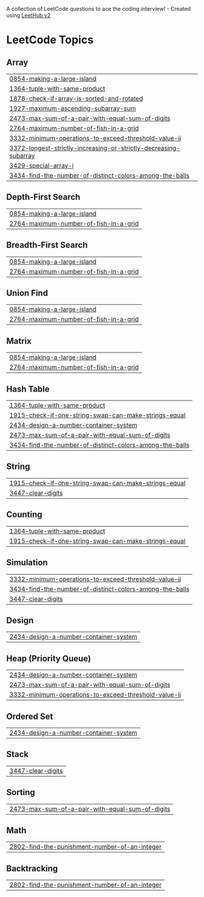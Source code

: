 A collection of LeetCode questions to ace the coding interview! - Created using [LeetHub v2](https://github.com/arunbhardwaj/LeetHub-2.0)
<!---LeetCode Topics Start-->
# LeetCode Topics
## Array
|  |
| ------- |
| [0854-making-a-large-island](https://github.com/vivekei51/dascracker/tree/master/0854-making-a-large-island) |
| [1364-tuple-with-same-product](https://github.com/vivekei51/dascracker/tree/master/1364-tuple-with-same-product) |
| [1878-check-if-array-is-sorted-and-rotated](https://github.com/vivekei51/dascracker/tree/master/1878-check-if-array-is-sorted-and-rotated) |
| [1927-maximum-ascending-subarray-sum](https://github.com/vivekei51/dascracker/tree/master/1927-maximum-ascending-subarray-sum) |
| [2473-max-sum-of-a-pair-with-equal-sum-of-digits](https://github.com/vivekei51/dascracker/tree/master/2473-max-sum-of-a-pair-with-equal-sum-of-digits) |
| [2764-maximum-number-of-fish-in-a-grid](https://github.com/vivekei51/dascracker/tree/master/2764-maximum-number-of-fish-in-a-grid) |
| [3332-minimum-operations-to-exceed-threshold-value-ii](https://github.com/vivekei51/dascracker/tree/master/3332-minimum-operations-to-exceed-threshold-value-ii) |
| [3372-longest-strictly-increasing-or-strictly-decreasing-subarray](https://github.com/vivekei51/dascracker/tree/master/3372-longest-strictly-increasing-or-strictly-decreasing-subarray) |
| [3429-special-array-i](https://github.com/vivekei51/dascracker/tree/master/3429-special-array-i) |
| [3434-find-the-number-of-distinct-colors-among-the-balls](https://github.com/vivekei51/dascracker/tree/master/3434-find-the-number-of-distinct-colors-among-the-balls) |
## Depth-First Search
|  |
| ------- |
| [0854-making-a-large-island](https://github.com/vivekei51/dascracker/tree/master/0854-making-a-large-island) |
| [2764-maximum-number-of-fish-in-a-grid](https://github.com/vivekei51/dascracker/tree/master/2764-maximum-number-of-fish-in-a-grid) |
## Breadth-First Search
|  |
| ------- |
| [0854-making-a-large-island](https://github.com/vivekei51/dascracker/tree/master/0854-making-a-large-island) |
| [2764-maximum-number-of-fish-in-a-grid](https://github.com/vivekei51/dascracker/tree/master/2764-maximum-number-of-fish-in-a-grid) |
## Union Find
|  |
| ------- |
| [0854-making-a-large-island](https://github.com/vivekei51/dascracker/tree/master/0854-making-a-large-island) |
| [2764-maximum-number-of-fish-in-a-grid](https://github.com/vivekei51/dascracker/tree/master/2764-maximum-number-of-fish-in-a-grid) |
## Matrix
|  |
| ------- |
| [0854-making-a-large-island](https://github.com/vivekei51/dascracker/tree/master/0854-making-a-large-island) |
| [2764-maximum-number-of-fish-in-a-grid](https://github.com/vivekei51/dascracker/tree/master/2764-maximum-number-of-fish-in-a-grid) |
## Hash Table
|  |
| ------- |
| [1364-tuple-with-same-product](https://github.com/vivekei51/dascracker/tree/master/1364-tuple-with-same-product) |
| [1915-check-if-one-string-swap-can-make-strings-equal](https://github.com/vivekei51/dascracker/tree/master/1915-check-if-one-string-swap-can-make-strings-equal) |
| [2434-design-a-number-container-system](https://github.com/vivekei51/dascracker/tree/master/2434-design-a-number-container-system) |
| [2473-max-sum-of-a-pair-with-equal-sum-of-digits](https://github.com/vivekei51/dascracker/tree/master/2473-max-sum-of-a-pair-with-equal-sum-of-digits) |
| [3434-find-the-number-of-distinct-colors-among-the-balls](https://github.com/vivekei51/dascracker/tree/master/3434-find-the-number-of-distinct-colors-among-the-balls) |
## String
|  |
| ------- |
| [1915-check-if-one-string-swap-can-make-strings-equal](https://github.com/vivekei51/dascracker/tree/master/1915-check-if-one-string-swap-can-make-strings-equal) |
| [3447-clear-digits](https://github.com/vivekei51/dascracker/tree/master/3447-clear-digits) |
## Counting
|  |
| ------- |
| [1364-tuple-with-same-product](https://github.com/vivekei51/dascracker/tree/master/1364-tuple-with-same-product) |
| [1915-check-if-one-string-swap-can-make-strings-equal](https://github.com/vivekei51/dascracker/tree/master/1915-check-if-one-string-swap-can-make-strings-equal) |
## Simulation
|  |
| ------- |
| [3332-minimum-operations-to-exceed-threshold-value-ii](https://github.com/vivekei51/dascracker/tree/master/3332-minimum-operations-to-exceed-threshold-value-ii) |
| [3434-find-the-number-of-distinct-colors-among-the-balls](https://github.com/vivekei51/dascracker/tree/master/3434-find-the-number-of-distinct-colors-among-the-balls) |
| [3447-clear-digits](https://github.com/vivekei51/dascracker/tree/master/3447-clear-digits) |
## Design
|  |
| ------- |
| [2434-design-a-number-container-system](https://github.com/vivekei51/dascracker/tree/master/2434-design-a-number-container-system) |
## Heap (Priority Queue)
|  |
| ------- |
| [2434-design-a-number-container-system](https://github.com/vivekei51/dascracker/tree/master/2434-design-a-number-container-system) |
| [2473-max-sum-of-a-pair-with-equal-sum-of-digits](https://github.com/vivekei51/dascracker/tree/master/2473-max-sum-of-a-pair-with-equal-sum-of-digits) |
| [3332-minimum-operations-to-exceed-threshold-value-ii](https://github.com/vivekei51/dascracker/tree/master/3332-minimum-operations-to-exceed-threshold-value-ii) |
## Ordered Set
|  |
| ------- |
| [2434-design-a-number-container-system](https://github.com/vivekei51/dascracker/tree/master/2434-design-a-number-container-system) |
## Stack
|  |
| ------- |
| [3447-clear-digits](https://github.com/vivekei51/dascracker/tree/master/3447-clear-digits) |
## Sorting
|  |
| ------- |
| [2473-max-sum-of-a-pair-with-equal-sum-of-digits](https://github.com/vivekei51/dascracker/tree/master/2473-max-sum-of-a-pair-with-equal-sum-of-digits) |
## Math
|  |
| ------- |
| [2802-find-the-punishment-number-of-an-integer](https://github.com/vivekei51/dascracker/tree/master/2802-find-the-punishment-number-of-an-integer) |
## Backtracking
|  |
| ------- |
| [2802-find-the-punishment-number-of-an-integer](https://github.com/vivekei51/dascracker/tree/master/2802-find-the-punishment-number-of-an-integer) |
<!---LeetCode Topics End-->